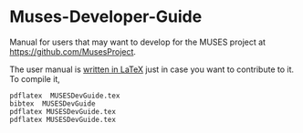 # Muses-Developer-Guide

Manual for users that may want to develop for the MUSES project at https://github.com/MusesProject.

The user manual is [written in LaTeX](MUSESDevGuide.tex) just in case you want to contribute to it. To compile it,

	pdflatex  MUSESDevGuide.tex
    bibtex  MUSESDevGuide
	pdflatex MUSESDevGuide.tex
	pdflatex MUSESDevGuide.tex


